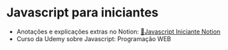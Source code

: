 # Javascript para iniciantes
* Anotações e explicações extras no Notion: [📝Javascript Iniciante Notion](https://trusting-pudding-50c.notion.site/Javascript-Iniciantes-9a6a06868e114c17b4544bccfe4d55e4)
* Curso da Udemy sobre Javascript: Programação WEB
